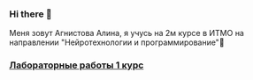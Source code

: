### Hi there 👋
Меня зовут Агнистова Алина, я учусь на 2м курсе в ИТМО на направлении "Нейротехнологии и программирование"👯
### [Лабораторные работы 1 курс](https://github.com/alinaagnistova/alinaagnistova/blob/main/navigation.md) 
<!--
**alinaagnistova/alinaagnistova** is a ✨ _special_ ✨ repository because its `README.md` (this file) appears on your GitHub profile.

Here are some ideas to get you started:

- 🔭 I’m currently working on ...
- 🌱 I’m currently learning ...
- 👯 I’m looking to collaborate on ...
- 🤔 I’m looking for help with ...
- 💬 Ask me about ...
- 📫 How to reach me: ...
- 😄 Pronouns: ...
- ⚡ Fun fact: ...
-->
